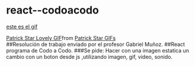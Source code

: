 # react--codoacodo
[este es el gif<div class="tenor-gif-embed" data-postid="8795789" data-share-method="host" data-aspect-ratio="1.77778" data-width="100%"><a href="https://tenor.com/view/patrick-star-lovely-im-in-love-love-nice-gif-8795789">Patrick Star Lovely GIF</a>from <a href="https://tenor.com/search/patrick+star-gifs">Patrick Star GIFs</a></div> <script type="text/javascript" async src="https://tenor.com/embed.js"></script>](https://tenor.com/es/view/patrick-star-lovely-im-in-love-love-nice-gif-8795789)
##Resolución de trabajo enviado por el profesor Gabriel Muñoz.
##React programa de Codo a Codo.
###Se pide: Hacer con una imagen estatica un cambio con un boton desde js ,utilizando imagen, gif, video, sonido.
